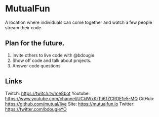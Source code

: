# MutualFun

A location where individuals can come together and watch a few people stream their code. 

## Plan for the future. 
1. Invite others to live code with @bdougie
2. Show off code and talk about projects. 
3. Answer code questions

## Links

Twitch: https://twitch.tv/me8bot
Youtube: https://www.youtube.com/channel/UCklWxKrTti61ZCROE1e5-MQ
GitHub: https://github.com/mutual/live
Site: https://mutualfun.io
Twitter: https://twitter.com/bdougieYO
